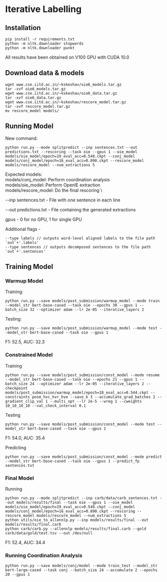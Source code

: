 # Iterative Labelling

## Installation
```
pip install -r requirements.txt
python -m nltk.downloader stopwords
python -m nltk.downloader punkt 
```

All results have been obtained on V100 GPU with CUDA 10.0

## Download data & models
```
wget www.cse.iitd.ac.in/~kskeshav/oie6_models.tar.gz
tar -xvf oie6_models.tar.gz
wget www.cse.iitd.ac.in/~kskeshav/oie6_data.tar.gz
tar -xvf oie6_data.tar.gz
wget www.cse.iitd.ac.in/~kskeshav/rescore_model.tar.gz
tar -xvf rescore_model.tar.gz
mv rescore_model models/
```

## Running Model

New command:
```
python run.py --mode splitpredict --inp sentences.txt --out predictions.txt --rescoring --task oie --gpus 1 --oie_model models/oie_model/epoch=19_eval_acc=0.548.ckpt --conj_model models/conj_model/epoch=16_eval_acc=0.890.ckpt --rescore_model models/rescore_model --num_extractions 5 
```

Expected models: \
models/conj_model: Perform coordination analysis \
models/oie_model: Perform OpenIE extraction \
models/rescore_model: Do the final rescoring \
<!--
Old Command:
```
python run.py --save models/results --mode splitpredict --predict_fp sentences.txt --task oie --predict_format allennlp --predict_out_fp split_test --oie_model models/oie_model/epoch=19_eval_acc=0.548.ckpt --conj_model models/conj_model/epoch=16_eval_acc=0.890.ckpt --gpus 1 --predict_out_fp predictions
```
-->

--inp sentences.txt - File with one sentence in each line 

--out predictions.txt - File containing the generated extractions

gpus - 0 for no GPU, 1 for single GPU

Additional flags -
```
--type labels // outputs word-level aligned labels to the file path `out`+'.labels'
--type sentences // outputs decomposed sentences to the file path `out`+'.sentences'
```

## Training Model

### Warmup Model
Training:
```
python run.py --save models/post_submission/warmup_model --mode train --model_str bert-base-cased --task oie --epochs 30 --gpus 1 --batch_size 32 --optimizer adam --lr 2e-05 --iterative_layers 2
```

Testing:
```
python run.py --save models/post_submission/warmup_model --mode test --model_str bert-base-cased --task oie --gpus 1
```
F1: 52.5, AUC: 32.3

<!-- python run.py --save models/oie/* --mode train --model_str bert-base-cased --task oie --epochs 20 --gpus 1 --iterative_layers 2 --add_depth --add_span --add_pos --add_verb 
python run.py --save models/oie/base --mode test --model_str bert-base-cased --task oie --gpus 1 --checkpoint models/submission/oie/warmup_model/epoch=19_eval_acc=0.522.ckpt -->

### Constrained Model
Training
```
python run.py --save models/post_submission/const_model --mode resume --model_str bert-base-cased --task oie --epochs 21 --gpus 1 --batch_size 24 --optimizer adam --lr 2e-05 --iterative_layers 2 --checkpoint models/post_submission/warmup_model/epoch=18_eval_acc=0.544.ckpt --constraints posm_hvc_hvr_hve --save_k 3 --accumulate_grad_batches 2 --gradient_clip_val 1 --multi_opt --lr 2e-5 --wreg 1 --cweights 10_10_10_10 --val_check_interval 0.1
```

Testing
```
python run.py --save models/post_submission/const_model --mode test --model_str bert-base-cased --task oie --gpus 1
```
F1: 54.0, AUC: 35.4

Predicting
```
python run.py --save models/post_submission/const_model --mode predict --model_str bert-base-cased --task oie --gpus 1 --predict_fp sentences.txt
```

<!-- 
python run.py --save models/oie/* --mode test --model_str bert-base-cased --task oie --epochs 22 --gpus 1 --iterative_layers 2 --checkpoint models/oie/may_19/const_12/epoch=20_eval_acc=0.536.ckpt --constraints posm_hvc_hvr_hve --save_k 1 --batch_size 16 --accumulate_grad_batches 2 --gradient_clip_val 1 --multi_opt --lr 2e-5 --wreg 0.30 --cweights 1_1_1_1 --val_check_interval 0.1
python run.py --save models/oie/base --mode test --model_str bert-base-cased --task oie --gpus 1 --checkpoint models/submission/oie/const_model/epoch=20_eval_acc=0.536.ckpt
-->

### Final Model
<!-- Running
```
python run.py --save models/post_submission/final_model --mode splitpredict --predict_fp carb/data/carb_sentences.txt --task oie --predict_format allennlp --predict_out_fp split_test --oie_model models/post_submission/const_model/epoch=19_eval_acc=0.548.ckpt --conj_model models/submission/conj/large/epoch=16_eval_acc=0.890.ckpt --gpus 1
```
F1: 50.4, 32.3

Confidence Re-scoring
```
# imojie folder
python imojie/aggregate/score.py --model_dir models/be --inp_fp ~/conjunctions/models/post_submission/final_model/split_test.allennlp --out_fp ~/conjunctions/models/post_submission/final_model/split_test.allennlp.conf --topk 5
python carb/carb.py --allennlp models/post_submission/final_model/split_test.allennlp.conf --gold carb/data/gold/test.tsv --out /dev/null
```
F1: 52.8, AUC: 34.3 -->

Running
```
python run.py --mode splitpredict --inp carb/data/carb_sentences.txt --out models/results/final --task oie --gpus 1 --oie_model models/oie_model/epoch=19_eval_acc=0.548.ckpt --conj_model models/conj_model/epoch=16_eval_acc=0.890.ckpt --rescoring --rescore_model models/rescore_model --num_extractions 5 
python utils/oie_to_allennlp.py --inp models/results/final --out models/results/final.carb
python carb/carb.py --allennlp models/results/final.carb --gold carb/data/gold/test.tsv --out /dev/null
```
F1: 52.4, AUC: 34.4

<!-- python run.py --save models/oie/base/ --mode splitpredict --predict_fp ~/imojie/data/test/carb_sentences.txt --task oie --predict_format allennlp --predict_out_fp split_test --oie_model models/submission/oie/const_model/epoch=20_eval_acc=0.536.ckpt --conj_model models/submission/conj/large/epoch=16_eval_acc=0.890.ckpt --gpus 1
python run.py --save models/post_submission/const_model --mode test --model_str bert-base-cased --task oie --gpus 1 -->

### Running Coordination Analysis
```
python run.py --save models/conj/model --mode train_test --model_str bert-large-cased --task conj --batch_size 24 --accumulate 2 --epochs 20 --gpus 1
```

